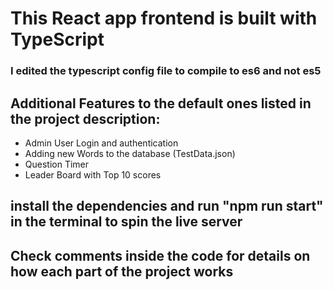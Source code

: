 # This React app frontend is built with TypeScript
### I edited the typescript config file to compile to es6 and not es5
## Additional Features to the default ones listed in the project description:
- Admin User Login and authentication
- Adding new Words to the database (TestData.json)
- Question Timer
- Leader Board with Top 10 scores
## install the dependencies and run "npm run start" in the terminal to spin the live server
## Check comments inside the code for details on how each part of the project works
